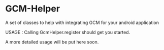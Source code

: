 # GCM-Helper
A set of classes to help with integrating GCM for your android application

USAGE : Calling GcmHelper.register should get you started.

A more detailed usage will be put here soon.
